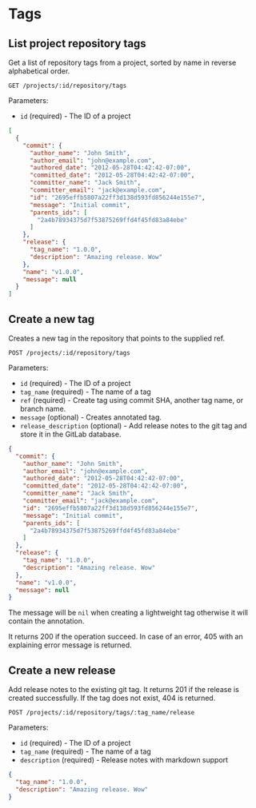# Tags

## List project repository tags

Get a list of repository tags from a project, sorted by name in reverse alphabetical order.

```
GET /projects/:id/repository/tags
```

Parameters:

- `id` (required) - The ID of a project

```json
[
  {
    "commit": {
      "author_name": "John Smith",
      "author_email": "john@example.com",
      "authored_date": "2012-05-28T04:42:42-07:00",
      "committed_date": "2012-05-28T04:42:42-07:00",
      "committer_name": "Jack Smith",
      "committer_email": "jack@example.com",
      "id": "2695effb5807a22ff3d138d593fd856244e155e7",
      "message": "Initial commit",
      "parents_ids": [
        "2a4b78934375d7f53875269ffd4f45fd83a84ebe"
      ]
    },
    "release": {
      "tag_name": "1.0.0",
      "description": "Amazing release. Wow"
    },
    "name": "v1.0.0",
    "message": null
  }
]
```

## Create a new tag

Creates a new tag in the repository that points to the supplied ref.

```
POST /projects/:id/repository/tags
```

Parameters:

- `id` (required) - The ID of a project
- `tag_name` (required) - The name of a tag
- `ref` (required) - Create tag using commit SHA, another tag name, or branch name.
- `message` (optional) - Creates annotated tag.
- `release_description` (optional) - Add release notes to the git tag and store it in the GitLab database.

```json
{
  "commit": {
    "author_name": "John Smith",
    "author_email": "john@example.com",
    "authored_date": "2012-05-28T04:42:42-07:00",
    "committed_date": "2012-05-28T04:42:42-07:00",
    "committer_name": "Jack Smith",
    "committer_email": "jack@example.com",
    "id": "2695effb5807a22ff3d138d593fd856244e155e7",
    "message": "Initial commit",
    "parents_ids": [
      "2a4b78934375d7f53875269ffd4f45fd83a84ebe"
    ]
  },
  "release": {
    "tag_name": "1.0.0",
    "description": "Amazing release. Wow"
  },
  "name": "v1.0.0",
  "message": null
}
```
The message will be `nil` when creating a lightweight tag otherwise
it will contain the annotation.

It returns 200 if the operation succeed. In case of an error,
405 with an explaining error message is returned.


## Create a new release

Add release notes to the existing git tag. It returns 201 if the release is
created successfully. If the tag does not exist, 404 is returned.

```
POST /projects/:id/repository/tags/:tag_name/release
```

Parameters:

- `id` (required) - The ID of a project
- `tag_name` (required) - The name of a tag
- `description` (required) - Release notes with markdown support

```json
{
  "tag_name": "1.0.0",
  "description": "Amazing release. Wow"
}
```
